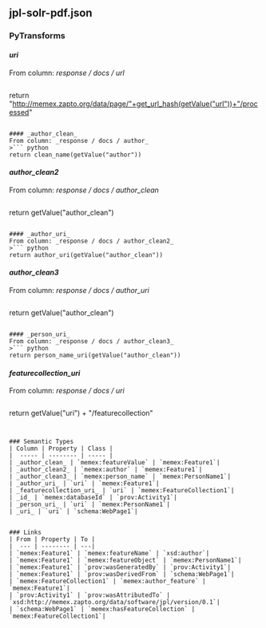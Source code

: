 ## jpl-solr-pdf.json

### PyTransforms
#### _uri_
From column: _response / docs / url_
>``` python
return "http://memex.zapto.org/data/page/"+get_url_hash(getValue("url"))+"/processed"
```

#### _author_clean_
From column: _response / docs / author_
>``` python
return clean_name(getValue("author"))
```

#### _author_clean2_
From column: _response / docs / author_clean_
>``` python
return getValue("author_clean")
```

#### _author_uri_
From column: _response / docs / author_clean2_
>``` python
return author_uri(getValue("author_clean"))
```

#### _author_clean3_
From column: _response / docs / author_uri_
>``` python
return getValue("author_clean")
```

#### _person_uri_
From column: _response / docs / author_clean3_
>``` python
return person_name_uri(getValue("author_clean"))
```

#### _featurecollection_uri_
From column: _response / docs / uri_
>``` python
return getValue("uri") + "/featurecollection"
```


### Semantic Types
| Column | Property | Class |
|  ----- | -------- | ----- |
| _author_clean_ | `memex:featureValue` | `memex:Feature1`|
| _author_clean2_ | `memex:author` | `memex:Feature1`|
| _author_clean3_ | `memex:person_name` | `memex:PersonName1`|
| _author_uri_ | `uri` | `memex:Feature1`|
| _featurecollection_uri_ | `uri` | `memex:FeatureCollection1`|
| _id_ | `memex:databaseId` | `prov:Activity1`|
| _person_uri_ | `uri` | `memex:PersonName1`|
| _uri_ | `uri` | `schema:WebPage1`|


### Links
| From | Property | To |
|  --- | -------- | ---|
| `memex:Feature1` | `memex:featureName` | `xsd:author`|
| `memex:Feature1` | `memex:featureObject` | `memex:PersonName1`|
| `memex:Feature1` | `prov:wasGeneratedBy` | `prov:Activity1`|
| `memex:Feature1` | `prov:wasDerivedFrom` | `schema:WebPage1`|
| `memex:FeatureCollection1` | `memex:author_feature` | `memex:Feature1`|
| `prov:Activity1` | `prov:wasAttributedTo` | `xsd:http://memex.zapto.org/data/software/jpl/version/0.1`|
| `schema:WebPage1` | `memex:hasFeatureCollection` | `memex:FeatureCollection1`|
